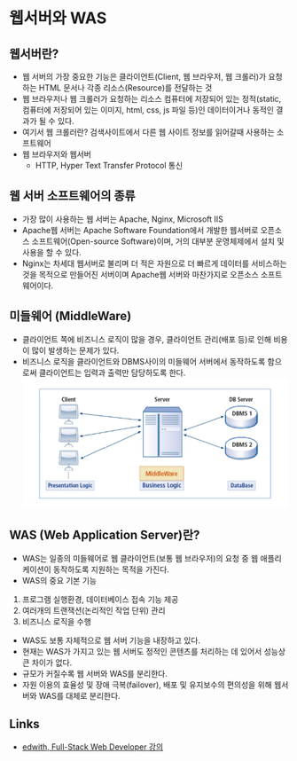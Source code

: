 # 웹서버와 WAS

## 웹서버란?
- 웹 서버의 가장 중요한 기능은 클라이언트(Client, 웹 브라우저, 웹 크롤러)가 요청하는 HTML 문서나 각종 리소스(Resource)를 전달하는 것
- 웹 브라우저나 웹 크롤러가 요청하는 리소스 컴퓨터에 저장되어 있는 정적(static, 컴퓨터에 저장되어 있는 이미지, html, css, js 파일 등)인 데이터이거나 동적인 결과가 될 수 있다.
- 여기서 웹 크롤러란? 검색사이트에서 다른 웹 사이트 정보를 읽어갈때 사용하는 소프트웨어
- 웹 브라우저와 웹서버
  - HTTP, Hyper Text Transfer Protocol 통신

## 웹 서버 소프트웨어의 종류
- 가장 많이 사용하는 웹 서버는 Apache, Nginx, Microsoft IIS
- Apache웹 서버는 Apache Software Foundation에서 개발한 웹서버로 오픈소스 소프트웨어(Open-source Software)이며, 거의 대부분 운영체제에서 설치 및 사용을 할 수 있다.
- Nginx는 차세대 웹서버로 불리며 더 적은 자원으로 더 빠르게 데이터를 서비스하는 것을 목적으로 만들어진 서버이며 Apache웹 서버와 마찬가지로 오픈소스 소프트웨어이다.

## 미들웨어 (MiddleWare)
- 클라이언트 쪽에 비즈니스 로직이 많을 경우, 클라이언트 관리(배포 등)로 인해 비용이 많이 발생하는 문제가 있다.
- 비즈니스 로직을 클라이언트와 DBMS사이의 미들웨어 서버에서 동작하도록 함으로써 클라이언트는 입력과 출력만 담당하도록 한다.
![middleware](/images/middleware.PNG)

## WAS (Web Application Server)란?
- WAS는 일종의 미들웨어로 웹 클라이언트(보통 웹 브라우저)의 요청 중 웹 애플리케이션이 동작하도록 지원하는 목적을 가진다.
- WAS의 중요 기본 기능
1. 프로그램 실행환경, 데이터베이스 접속 기능 제공
2. 여러개의 트랜잭션(논리적인 작업 단위) 관리
3. 비즈니스 로직을 수행
- WAS도 보통 자체적으로 웹 서버 기능을 내장하고 있다.
- 현재는 WAS가 가지고 있는 웹 서버도 정적인 콘텐츠를 처리하는 데 있어서 성능상 큰 차이가 없다.
- 규모가 커질수록 웹 서버와 WAS를 분리한다.
- 자원 이용의 효율성 및 장애 극복(failover), 배포 및 유지보수의 편의성을 위해 웹서버와 WAS를 대체로 분리한다.

## Links
- [edwith, Full-Stack Web Developer 강의](http://www.edwith.org/boostcourse-web/lecture/16665/)
